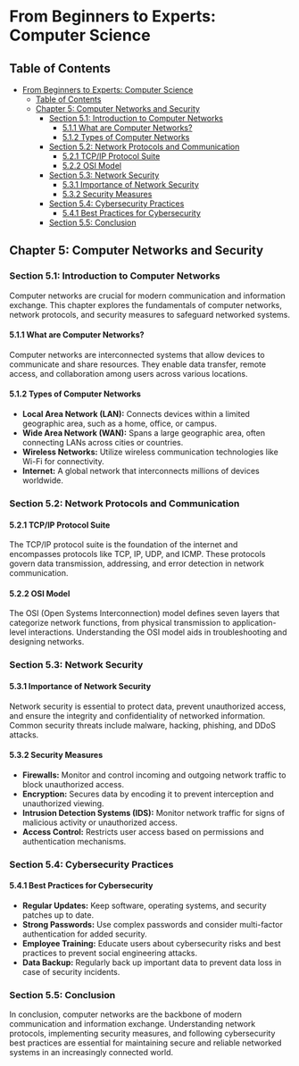 # From Beginners to Experts: Computer Science
## Table of Contents
- [From Beginners to Experts: Computer Science](#from-beginners-to-experts-computer-science)
  - [Table of Contents](#table-of-contents)
  - [Chapter 5: Computer Networks and Security](#chapter-5-computer-networks-and-security)
    - [Section 5.1: Introduction to Computer Networks](#section-51-introduction-to-computer-networks)
      - [5.1.1 What are Computer Networks?](#511-what-are-computer-networks)
      - [5.1.2 Types of Computer Networks](#512-types-of-computer-networks)
    - [Section 5.2: Network Protocols and Communication](#section-52-network-protocols-and-communication)
      - [5.2.1 TCP/IP Protocol Suite](#521-tcpip-protocol-suite)
      - [5.2.2 OSI Model](#522-osi-model)
    - [Section 5.3: Network Security](#section-53-network-security)
      - [5.3.1 Importance of Network Security](#531-importance-of-network-security)
      - [5.3.2 Security Measures](#532-security-measures)
    - [Section 5.4: Cybersecurity Practices](#section-54-cybersecurity-practices)
      - [5.4.1 Best Practices for Cybersecurity](#541-best-practices-for-cybersecurity)
    - [Section 5.5: Conclusion](#section-55-conclusion)

## Chapter 5: Computer Networks and Security

### Section 5.1: Introduction to Computer Networks

Computer networks are crucial for modern communication and information exchange. This chapter explores the fundamentals of computer networks, network protocols, and security measures to safeguard networked systems.

#### 5.1.1 What are Computer Networks?

Computer networks are interconnected systems that allow devices to communicate and share resources. They enable data transfer, remote access, and collaboration among users across various locations.

#### 5.1.2 Types of Computer Networks

- **Local Area Network (LAN):** Connects devices within a limited geographic area, such as a home, office, or campus.
- **Wide Area Network (WAN):** Spans a large geographic area, often connecting LANs across cities or countries.
- **Wireless Networks:** Utilize wireless communication technologies like Wi-Fi for connectivity.
- **Internet:** A global network that interconnects millions of devices worldwide.

### Section 5.2: Network Protocols and Communication

#### 5.2.1 TCP/IP Protocol Suite

The TCP/IP protocol suite is the foundation of the internet and encompasses protocols like TCP, IP, UDP, and ICMP. These protocols govern data transmission, addressing, and error detection in network communication.

#### 5.2.2 OSI Model

The OSI (Open Systems Interconnection) model defines seven layers that categorize network functions, from physical transmission to application-level interactions. Understanding the OSI model aids in troubleshooting and designing networks.

### Section 5.3: Network Security

#### 5.3.1 Importance of Network Security

Network security is essential to protect data, prevent unauthorized access, and ensure the integrity and confidentiality of networked information. Common security threats include malware, hacking, phishing, and DDoS attacks.

#### 5.3.2 Security Measures

- **Firewalls:** Monitor and control incoming and outgoing network traffic to block unauthorized access.
- **Encryption:** Secures data by encoding it to prevent interception and unauthorized viewing.
- **Intrusion Detection Systems (IDS):** Monitor network traffic for signs of malicious activity or unauthorized access.
- **Access Control:** Restricts user access based on permissions and authentication mechanisms.

### Section 5.4: Cybersecurity Practices

#### 5.4.1 Best Practices for Cybersecurity

- **Regular Updates:** Keep software, operating systems, and security patches up to date.
- **Strong Passwords:** Use complex passwords and consider multi-factor authentication for added security.
- **Employee Training:** Educate users about cybersecurity risks and best practices to prevent social engineering attacks.
- **Data Backup:** Regularly back up important data to prevent data loss in case of security incidents.

### Section 5.5: Conclusion

In conclusion, computer networks are the backbone of modern communication and information exchange. Understanding network protocols, implementing security measures, and following cybersecurity best practices are essential for maintaining secure and reliable networked systems in an increasingly connected world.